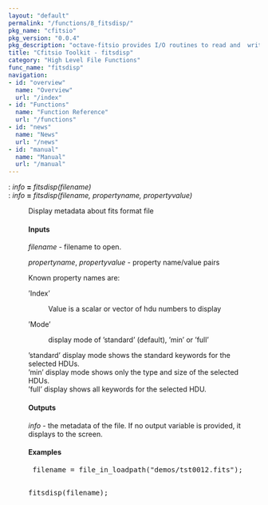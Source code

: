 ```yaml
---
layout: "default"
permalink: "/functions/8_fitsdisp/"
pkg_name: "cfitsio"
pkg_version: "0.0.4"
pkg_description: "octave-fitsio provides I/O routines to read and  write FITS (Flexible Image Transport System) files."
title: "Cfitsio Toolkit - fitsdisp"
category: "High Level File Functions"
func_name: "fitsdisp"
navigation:
- id: "overview"
  name: "Overview"
  url: "/index"
- id: "Functions"
  name: "Function Reference"
  url: "/functions"
- id: "news"
  name: "News"
  url: "/news"
- id: "manual"
  name: "Manual"
  url: "/manual"
---
```

<dl class="def">
<dt id="index-_003d"><span class="category">: </span><span><em><var>info</var></em> <strong>=</strong> <em>fitsdisp(<var>filename</var>)</em><a href='#index-_003d' class='copiable-anchor'></a></span></dt>
<dt id="index-_003d-1"><span class="category">: </span><span><em><var>info</var></em> <strong>=</strong> <em>fitsdisp(<var>filename</var>, <var>propertyname</var>, <var>propertyvalue</var>)</em><a href='#index-_003d-1' class='copiable-anchor'></a></span></dt>
<dd><p>Display metadata about fits format file
</p>
<span id="Inputs"></span><h4 class="subsubheading">Inputs</h4>
<p><var>filename</var> - filename to open.
</p>
<p><var>propertyname</var>, <var>propertyvalue</var> - property name/value pairs
</p>
<p>Known property names are:
 </p><dl compact="compact">
<dt><span>&rsquo;Index&rsquo;</span></dt>
<dd><p>Value is a scalar or vector of hdu numbers to display
 </p></dd>
<dt><span>&rsquo;Mode&rsquo;</span></dt>
<dd><p>display mode of &rsquo;standard&rsquo; (default), &rsquo;min&rsquo; or &rsquo;full&rsquo;
 </p></dd>
</dl>

<p>&rsquo;standard&rsquo; display mode shows the standard keywords for the selected HDUs.<br>
 &rsquo;min&rsquo; display mode shows only the type and size of the selected HDUs.<br>
 &rsquo;full&rsquo; display shows all keywords for the selected HDU.
</p>
<span id="Outputs"></span><h4 class="subsubheading">Outputs</h4>
<p><var>info</var> - the metadata of the file. If no output variable is provided, it displays
 to the screen.
</p>
<span id="Examples"></span><h4 class="subsubheading">Examples</h4>
<div class="example">
<pre class="example"> filename = file_in_loadpath(&quot;demos/tst0012.fits&quot;);

 fitsdisp(filename);
 </pre></div>
</dd></dl>